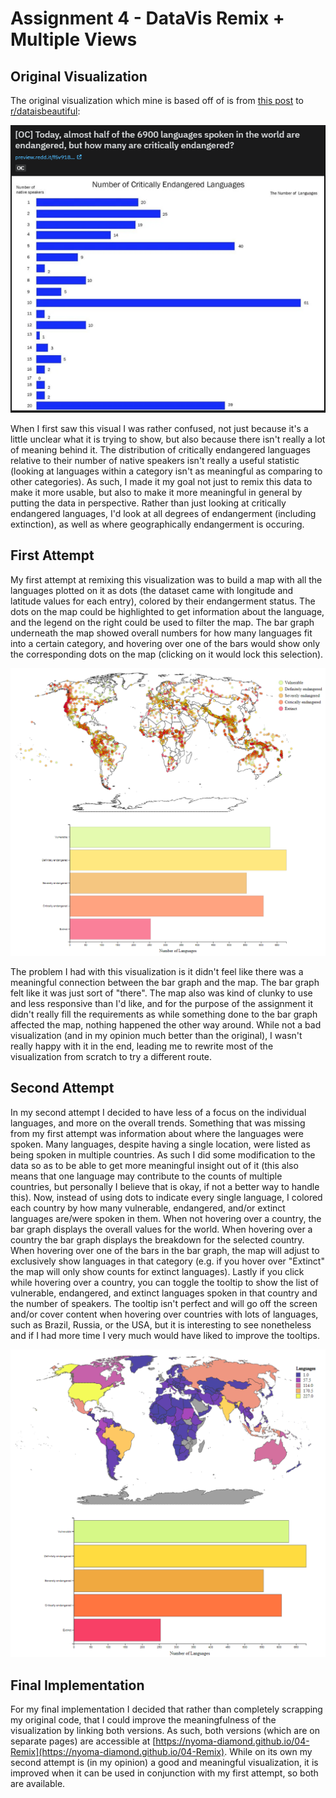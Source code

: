 # Assignment 4 - DataVis Remix + Multiple Views

## Original Visualization

The original visualization which mine is based off of is from [this post](https://www.reddit.com/r/dataisbeautiful/comments/m0z52s/oc_today_almost_half_of_the_6900_languages_spoken/) to [r/dataisbeautiful](https://www.reddit.com/r/dataisbeautiful/):

![Original Visualization](./img/orig.png)

When I first saw this visual I was rather confused, not just because it's a little unclear what it is trying to show, but also because there isn't really a lot of meaning behind it. The distribution of critically endangered languages relative to their number of native speakers isn't really a useful statistic (looking at languages within a category isn't as meaningful as comparing to other categories). As such, I made it my goal not just to remix this data to make it more usable, but also to make it more meaningful in general by putting the data in perspective. Rather than just looking at critically endangered languages, I'd look at all degrees of endangerment (including extinction), as well as where geographically endangerment is occuring.

## First Attempt

My first attempt at remixing this visualization was to build a map with all the languages plotted on it as dots (the dataset came with longitude and latitude values for each entry), colored by their endangerment status. The dots on the map could be highlighted to get information about the language, and the legend on the right could be used to filter the map. The bar graph underneath the map showed overall numbers for how many languages fit into a certain category, and hovering over one of the bars would show only the corresponding dots on the map (clicking on it would lock this selection). 

![First Attempt](./img/try1.png)

The problem I had with this visualization is it didn't feel like there was a meaningful connection between the bar graph and the map. The bar graph felt like it was just sort of "there". The map also was kind of clunky to use and less responsive than I'd like, and for the purpose of the assignment it didn't really fill the requirements as while something done to the bar graph affected the map, nothing happened the other way around. While not a bad visualization (and in my opinion much better than the original), I wasn't really happy with it in the end, leading me to rewrite most of the visualization from scratch to try a different route.

## Second Attempt

In my second attempt I decided to have less of a focus on the individual languages, and more on the overall trends. Something that was missing from my first attempt was information about where the languages were spoken. Many languages, despite having a single location, were listed as being spoken in multiple countries. As such I did some modification to the data so as to be able to get more meaningful insight out of it (this also means that one language may contribute to the counts of multiple countries, but personally I believe that is okay, if not a better way to handle this). Now, instead of using dots to indicate every single language, I colored each country by how many vulnerable, endangered, and/or extinct languages are/were spoken in them. When not hovering over a country, the bar graph displays the overall values for the world. When hovering over a country the bar graph displays the breakdown for the selected country. When hovering over one of the bars in the bar graph, the map will adjust to exclusively show languages in that category (e.g. if you hover over "Extinct" the map will only show counts for extinct languages). Lastly if you click while hovering over a country, you can toggle the tooltip to show the list of vulnerable, endangered, and extinct languages spoken in that country and the number of speakers. The tooltip isn't perfect and will go off the screen and/or cover content when hovering over countries with lots of languages, such as Brazil, Russia, or the USA, but it is interesting to see nonetheless and if I had more time I very much would have liked to improve the tooltips.

![Second Attempt](./img/try2.png)

## Final Implementation

For my final implementation I decided that rather than completely scrapping my original code, that I could improve the meaningfulness of the visualization by linking both versions. As such, both versions (which are on separate pages) are accessible at [https://nyoma-diamond.github.io/04-Remix](https://nyoma-diamond.github.io/04-Remix). While on its own my second attempt is (in my opinion) a good and meaningful visualization, it is improved when it can be used in conjunction with my first attempt, so both are available.
